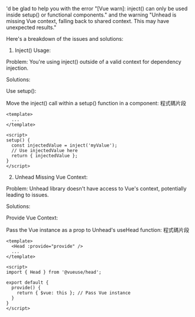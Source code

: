 'd be glad to help you with the error "[Vue warn]: inject() can only be used inside setup() or functional components." and the warning "Unhead is missing Vue context, falling back to shared context. This may have unexpected results."

Here's a breakdown of the issues and solutions:

1. Inject() Usage:

Problem: You're using inject() outside of a valid context for dependency injection.

Solutions:

Use setup():

Move the inject() call within a setup() function in a component:
程式碼片段
```
<template>
  ...
</template>

<script>
setup() {
  const injectedValue = inject('myValue');
  // Use injectedValue here
  return { injectedValue };
}
</script>
```

2. Unhead Missing Vue Context:

Problem: Unhead library doesn't have access to Vue's context, potentially leading to issues.

Solutions:

Provide Vue Context:

Pass the Vue instance as a prop to Unhead's useHead function:
程式碼片段
```
<template>
  <Head :provide="provide" />
  ...
</template>

<script>
import { Head } from '@vueuse/head';

export default {
  provide() {
    return { $vue: this }; // Pass Vue instance
  }
}
</script>
```